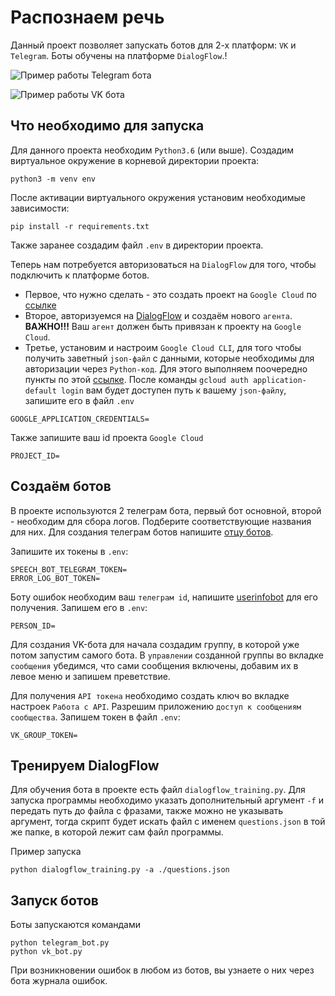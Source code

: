 # Распознаем речь
Данный проект позволяет запускать ботов для 2-х платформ: `VK` и `Telegram`.
Боты обучены на платформе `DialogFlow`.!

![Пример работы Telegram бота](https://user-images.githubusercontent.com/101505413/212482218-04e2f05e-19ae-4270-901a-1136c8e75861.gif)

![Пример работы VK бота](https://user-images.githubusercontent.com/101505413/212480747-1dd7fac4-add8-4d7d-8ff3-fefffe4da7f4.gif)

## Что необходимо для запуска
Для данного проекта необходим `Python3.6` (или выше).
Создадим виртуальное окружение в корневой директории проекта:
```
python3 -m venv env
```
После активации виртуального окружения установим необходимые зависимости:
```
pip install -r requirements.txt
```
Также заранее создадим файл `.env` в директории проекта.

Теперь нам потребуется авторизоваться на `DialogFlow` для того, чтобы подключить к платформе ботов.

* Первое, что нужно сделать - это создать проект на `Google Cloud` по [ссылке](https://console.cloud.google.com/home/dashboard)
* Второе, авторизуемся на [DialogFlow](https://dialogflow.cloud.google.com/#/login) и создаём нового `агента`. **ВАЖНО!!!** Ваш `агент` должен быть привязан к проекту на `Google Cloud`.
* Третье, установим и настроим `Google Cloud CLI`, для того чтобы получить заветный `json-файл` с данными, которые необходимы для авторизации через `Python-код`. Для этого выполняем поочередно пункты по этой [ссылке](https://cloud.google.com/docs/authentication/provide-credentials-adc#local-dev).
После команды `gcloud auth application-default login` вам будет доступен путь к вашему `json-файлу`, запишите его в файл `.env` 
```
GOOGLE_APPLICATION_CREDENTIALS=
```
Также запишите ваш id проекта `Google Cloud`
```
PROJECT_ID=
```
## Создаём ботов
В проекте используются 2 телеграм бота, первый бот основной, второй - необходим для сбора логов. Подберите соответствующие названия для них.
Для создания телеграм ботов напишите [отцу ботов](https://telegram.me/BotFather).

Запишите их токены в `.env`:
```
SPEECH_BOT_TELEGRAM_TOKEN=
ERROR_LOG_BOT_TOKEN=
```
Боту ошибок необходим ваш `телеграм id`, напишите [userinfobot](https://t.me/userinfobot) для его получения. Запишем его в `.env`:
```
PERSON_ID=
```
Для создания VK-бота для начала создадим группу, в которой уже потом запустим самого бота. В `управлении` созданной группы во вкладке `сообщения` убедимся, что сами сообщения включены, добавим их в левое меню и запишем преветствие.

Для получения `API токена` необходимо создать ключ во вкладке настроек `Работа с API`. Разрешим приложению `доступ к сообщениям сообщества`. Запишем токен в файл `.env`:
```
VK_GROUP_TOKEN=
```
## Тренируем DialogFlow
Для обучения бота в проекте есть файл `dialogflow_training.py`. Для запуска программы необходимо указать дополнительный аргумент `-f` и передать путь до файла с фразами, также можно не указывать аргумент, тогда скрипт будет искать файл с именем `questions.json` в той же папке, в которой лежит сам файл программы.

Пример запуска
```
python dialogflow_training.py -а ./questions.json
```

## Запуск ботов
Боты запускаются командами
```
python telegram_bot.py
python vk_bot.py 
```
При возникновении ошибок в любом из ботов, вы узнаете о них через бота журнала ошибок.
